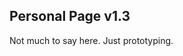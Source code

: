 Personal Page v1.3
------------------

Not much to say here. Just prototyping.

<!--

```r
plot(pressure)
```

![](index_files/figure-markdown_strict/pressure-1.png)
-->
